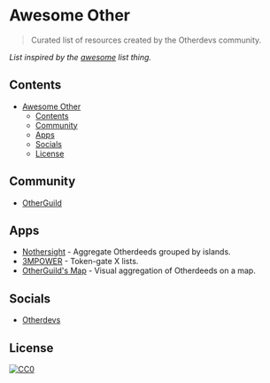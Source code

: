 # Awesome Other

> Curated list of resources created by the Otherdevs community.

_List inspired by the [awesome](https://github.com/sindresorhus/awesome) list thing._

## Contents

- [Awesome Other](#awesome-other--)
  - [Contents](#contents)
  - [Community](#community)
  - [Apps](#apps)
  - [Socials](#socials)
  - [License](#license)

## Community

- [OtherGuild](https://discord.gg/otherguild)

## Apps

- [Nothersight](https://nothersight.xyz/) - Aggregate Otherdeeds grouped by islands.
- [3MPOWER](https://www.3mpower.xyz/) - Token-gate X lists.
- [OtherGuild's Map](https://map.otherguild.xyz/) - Visual aggregation of Otherdeeds on a map.

## Socials

- [Otherdevs](https://x.com/otherdevs)

## License

[![CC0](http://mirrors.creativecommons.org/presskit/buttons/88x31/svg/cc-zero.svg)](http://creativecommons.org/publicdomain/zero/1.0/)
